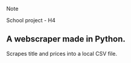 > [!NOTE]
> School project - H4

## A webscraper made in Python.
Scrapes title and prices into a local CSV file.
